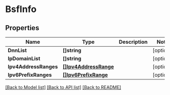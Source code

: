 # BsfInfo

## Properties
Name | Type | Description | Notes
------------ | ------------- | ------------- | -------------
**DnnList** | **[]string** |  | [optional] 
**IpDomainList** | **[]string** |  | [optional] 
**Ipv4AddressRanges** | [**[]Ipv4AddressRange**](Ipv4AddressRange.md) |  | [optional] 
**Ipv6PrefixRanges** | [**[]Ipv6PrefixRange**](Ipv6PrefixRange.md) |  | [optional] 

[[Back to Model list]](../README.md#documentation-for-models) [[Back to API list]](../README.md#documentation-for-api-endpoints) [[Back to README]](../README.md)


